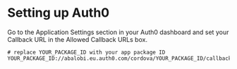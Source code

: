 # Setting up Auth0

Go to the Application Settings section in your 
Auth0 dashboard and set your Callback URL in 
the Allowed Callback URLs box.

```
# replace YOUR_PACKAGE_ID with your app package ID
YOUR_PACKAGE_ID://abalobi.eu.auth0.com/cordova/YOUR_PACKAGE_ID/callback
```
